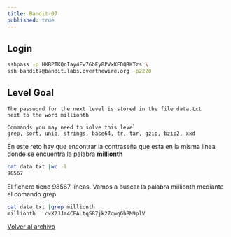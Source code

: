 ```yaml
---
title: Bandit-07
published: true
---
```


## [](#header-1)Login

```bash
sshpass -p HKBPTKQnIay4Fw76bEy8PVxKEDQRKTzs \
ssh bandit7@bandit.labs.overthewire.org -p2220
```

## [](#header-1)Level Goal

```
The password for the next level is stored in the file data.txt
next to the word millionth

Commands you may need to solve this level
grep, sort, uniq, strings, base64, tr, tar, gzip, bzip2, xxd
```

En este reto hay que encontrar la contraseña que esta en la misma
línea donde se encuentra la palabra **millionth**

```bash
cat data.txt |wc -l
98567
```
El fichero tiene 98567 líneas. Vamos a buscar la palabra millionth 
mediante el comando grep

```bash
cat data.txt |grep millionth
millionth	cvX2JJa4CFALtqS87jk27qwqGhBM9plV
```

[Volver al archivo](archive)
